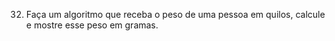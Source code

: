 32. Faça um algoritmo que receba o peso de uma pessoa em quilos, calcule e mostre esse peso em gramas. 